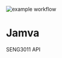 ![example workflow](https://github.com/haunteringj/SENG3011_Jamva/actions/workflows/python-app.yml/badge.svg)
# Jamva
SENG3011 API
